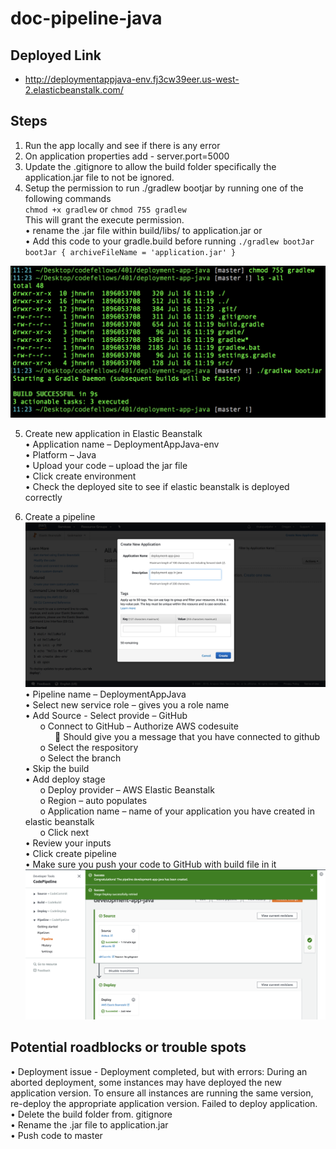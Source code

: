# doc-pipeline-java

## Deployed Link
- http://deploymentappjava-env.fj3cw39eer.us-west-2.elasticbeanstalk.com/

## Steps
1. Run the app locally and see if there is any error
2. On application properties add -  server.port=5000
3. Update the .gitignore to allow the build folder specifically the application.jar file to not be ignored.
4. Setup the permission to run ./gradlew bootjar by running one of the following commands\
    `chmod +x gradlew` or `chmod 755 gradlew`\
 This will grant the execute permission.\
•	rename the .jar file within build/libs/ to application.jar or\
•	Add this code to your gradle.build before running `./gradlew bootJar`\
`bootJar {
	archiveFileName = 'application.jar'
}`

![image](https://github.com/rjbrons/doc-pipeline-java/blob/master/asserts/Screen%20Shot%202019-07-16%20at%2011.28.53%20AM.png)

5. Create new application in Elastic Beanstalk <br/>
•	Application name – DeploymentAppJava-env<br/>
•	Platform – Java<br/>
•	Upload your code – upload the jar file<br/>
•	Click create environment<br/>
•	Check the deployed site to see if elastic beanstalk is deployed correctly<br/>

6. Create a pipeline<br> 
![image](https://github.com/rjbrons/doc-pipeline-java/blob/master/asserts/Screen%20Shot%202019-07-16%20at%2011.30.36%20AM.png)
•	Pipeline name – DeploymentAppJava<br/>
•	Select new service role – gives you a role name<br/>
•	Add Source - Select provide – GitHub<br/>
&nbsp;&nbsp;&nbsp;&nbsp;&nbsp;&nbsp;o   Connect to GitHub – Authorize AWS codesuite<br>
&nbsp;&nbsp;&nbsp;&nbsp;&nbsp;&nbsp;&nbsp;&nbsp;&nbsp;&nbsp;&nbsp;&nbsp;	Should give you a message that you have connected to github<br>
&nbsp;&nbsp;&nbsp;&nbsp;&nbsp;&nbsp;o	Select the respository<br>
&nbsp;&nbsp;&nbsp;&nbsp;&nbsp;&nbsp;o	Select the branch<br>
•	Skip the build<br>
•	Add deploy stage<br>
&nbsp;&nbsp;&nbsp;&nbsp;&nbsp;&nbsp;o	Deploy provider – AWS Elastic Beanstalk<br>
&nbsp;&nbsp;&nbsp;&nbsp;&nbsp;&nbsp;o	Region – auto populates<br>
&nbsp;&nbsp;&nbsp;&nbsp;&nbsp;&nbsp;o	Application name – name of your application you have created in elastic beanstalk<br>
&nbsp;&nbsp;&nbsp;&nbsp;&nbsp;&nbsp;o	Click next<br>
•	Review your inputs<br>
•	Click create pipeline<br>
•	Make sure you push your code to GitHub with build file in it
![image](https://github.com/rjbrons/doc-pipeline-java/blob/master/asserts/Screen%20Shot%202019-07-16%20at%2012.01.05%20PM.png)

## Potential roadblocks or trouble spots<br> 
•	Deployment issue - Deployment completed, but with errors: During an aborted deployment, some instances may have deployed the new application version. To ensure all instances are running the same version, re-deploy the appropriate application version. Failed to deploy application.<br>
•	Delete the build folder from. gitignore<br>
•	Rename the .jar file to application.jar<br>
•	Push code to master<br>


